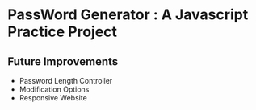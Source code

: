 # PassWord Generator : A Javascript Practice Project

## Future Improvements

- Password Length Controller
- Modification Options
- Responsive Website
